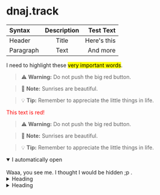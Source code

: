 # dnaj.track
| Syntax      | Description | Test Text     |
| :---        |    :----:   |          ---: |
| Header      | Title       | Here's this   |
| Paragraph   | Text        | And more      

I need to highlight these <mark>very important words</mark>.

> :warning: **Warning:** Do not push the big red button.

> :memo: **Note:** Sunrises are beautiful.

> :bulb: **Tip:** Remember to appreciate the little things in life.

<font color="red">This text is red!</font>

> :warning: **Warning:** Do not push the big red button.

> :memo: **Note:** Sunrises are beautiful.

> :bulb: **Tip:** Remember to appreciate the little things in life.

<details open>
<summary>I automatically open</summary>
<br>
Waaa, you see me. I thought I would be hidden ;p .
</details>

<details>
<summary>Heading</summary>
    + markdown list 1
        + nested list 1
        + nested list 2
    + markdown list 2
</details>

<details>
<summary>Heading</summary>
<ul>
<li> markdown list 1</li>
<ul>
<li> nested list 1</li>
<li> nested list 2</li>
</ul>
<li> markdown list 2</li>
</ul>
</details>